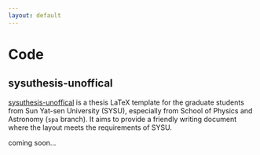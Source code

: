 ```yaml
---
layout: default
---
```


# Code

## sysuthesis-unoffical

[sysuthesis-unoffical](https://github.com/yanghw8/sysuthesis-unoffical) is a thesis LaTeX template for the graduate students from Sun Yat-sen University (SYSU), especially from School of Physics and Astronomy (`spa` branch). It aims to provide a friendly writing document where the layout meets the requirements of SYSU.

coming soon...

